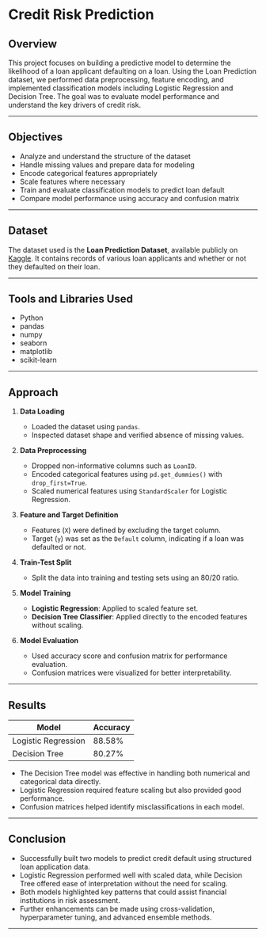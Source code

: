 # Credit Risk Prediction

## Overview

This project focuses on building a predictive model to determine the likelihood of a loan applicant defaulting on a loan. Using the Loan Prediction dataset, we performed data preprocessing, feature encoding, and implemented classification models including Logistic Regression and Decision Tree. The goal was to evaluate model performance and understand the key drivers of credit risk.

---

## Objectives

- Analyze and understand the structure of the dataset
- Handle missing values and prepare data for modeling
- Encode categorical features appropriately
- Scale features where necessary
- Train and evaluate classification models to predict loan default
- Compare model performance using accuracy and confusion matrix

---

## Dataset

The dataset used is the **Loan Prediction Dataset**, available publicly on [Kaggle](https://www.kaggle.com/). It contains records of various loan applicants and whether or not they defaulted on their loan.

---

## Tools and Libraries Used

- Python
- pandas
- numpy
- seaborn
- matplotlib
- scikit-learn

---

## Approach

1. **Data Loading**
   - Loaded the dataset using `pandas`.
   - Inspected dataset shape and verified absence of missing values.

2. **Data Preprocessing**
   - Dropped non-informative columns such as `LoanID`.
   - Encoded categorical features using `pd.get_dummies()` with `drop_first=True`.
   - Scaled numerical features using `StandardScaler` for Logistic Regression.
   
3. **Feature and Target Definition**
   - Features (`X`) were defined by excluding the target column.
   - Target (`y`) was set as the `Default` column, indicating if a loan was defaulted or not.

4. **Train-Test Split**
   - Split the data into training and testing sets using an 80/20 ratio.

5. **Model Training**
   - **Logistic Regression**: Applied to scaled feature set.
   - **Decision Tree Classifier**: Applied directly to the encoded features without scaling.

6. **Model Evaluation**
   - Used accuracy score and confusion matrix for performance evaluation.
   - Confusion matrices were visualized for better interpretability.

---

## Results

| Model              | Accuracy |
|--------------------|----------|
| Logistic Regression | 88.58%     |
| Decision Tree       | 80.27%     |

- The Decision Tree model was effective in handling both numerical and categorical data directly.
- Logistic Regression required feature scaling but also provided good performance.
- Confusion matrices helped identify misclassifications in each model.

---

## Conclusion

- Successfully built two models to predict credit default using structured loan application data.
- Logistic Regression performed well with scaled data, while Decision Tree offered ease of interpretation without the need for scaling.
- Both models highlighted key patterns that could assist financial institutions in risk assessment.
- Further enhancements can be made using cross-validation, hyperparameter tuning, and advanced ensemble methods.

---

